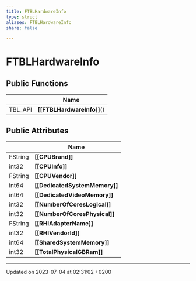 ```yaml
---
title: FTBLHardwareInfo
type: struct
aliases: FTBLHardwareInfo
share: false

---
```


# FTBLHardwareInfo





## Public Functions

|                | Name           |
| -------------- | -------------- |
| TBL_API | **[[FTBLHardwareInfo]]**() |

## Public Attributes

|                | Name           |
| -------------- | -------------- |
| FString | **[[CPUBrand]]**  |
| int32 | **[[CPUInfo]]**  |
| FString | **[[CPUVendor]]**  |
| int64 | **[[DedicatedSystemMemory]]**  |
| int64 | **[[DedicatedVideoMemory]]**  |
| int32 | **[[NumberOfCoresLogical]]**  |
| int32 | **[[NumberOfCoresPhysical]]**  |
| FString | **[[RHIAdapterName]]**  |
| int32 | **[[RHIVendorId]]**  |
| int64 | **[[SharedSystemMemory]]**  |
| int32 | **[[TotalPhysicalGBRam]]**  |

-------------------------------

Updated on 2023-07-04 at 02:31:02 +0200